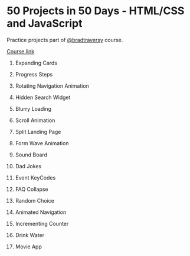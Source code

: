 # 50 Projects in 50 Days - HTML/CSS and JavaScript
Practice projects part of [@bradtraversy](https://github.com/bradtraversy) course.

[Course link](https://www.udemy.com/course/50-projects-50-days/)

1. Expanding Cards

2. Progress Steps

3. Rotating Navigation Animation

4. Hidden Search Widget

5. Blurry Loading

6. Scroll Animation

7. Split Landing Page

8. Form Wave Animation

9. Sound Board

10. Dad Jokes

11. Event KeyCodes

12. FAQ Collapse

13. Random Choice

14. Animated Navigation

15. Incrementing Counter

16. Drink Water

17. Movie App
